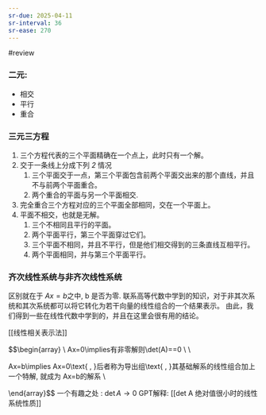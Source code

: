 ```yaml
---
sr-due: 2025-04-11
sr-interval: 36
sr-ease: 270
---
```


#review 
### 二元:

- 相交
- 平行
- 重合

### 三元三方程

1. 三个方程代表的三个平面精确在一个点上，此时只有一个解。
2. 交于一条线上分成下列 *2* 情况
	1. 三个平面交于一点，第三个平面包含前两个平面交出来的那个直线，并且不与前两个平面重合。
	2. 两个重合的平面与另一个平面相交.
3. 完全重合三个方程对应的三个平面全部相同，交在一个平面上。
4. 平面不相交，也就是无解。
	1. 三个不相同且平行的平面。
	2. 两个平面平行，第三个平面穿过它们。
	3. 三个平面不相同，并且不平行，但是他们相交得到的三条直线互相平行。
	4. 两个平面相同，并与第三个平面平行。

### 齐次线性系统与非齐次线性系统

区别就在于 $Ax = b$之中, b 是否为零.
联系高等代数中学到的知识，对于非其次系统和其次系统都可以将它转化为若干向量的线性组合的一个结果表示。
由此，我们得到一些在线性代数中学到的，并且在这里会很有用的结论。

[[线性相关表示法]]

$$\begin{array}
\\ Ax=0\implies有非零解则\det(A)==0 \\ \\

Ax=b\implies Ax=0\text{ , }后者称为导出组\text{ , }其基础解系的线性组合加上一个特解, 就成为 Ax=b的解系 \\

\end{array}$$
一个有趣之处 : $\det A\to 0$
GPT解释:
[[det A 绝对值很小时的线性系统性质]]